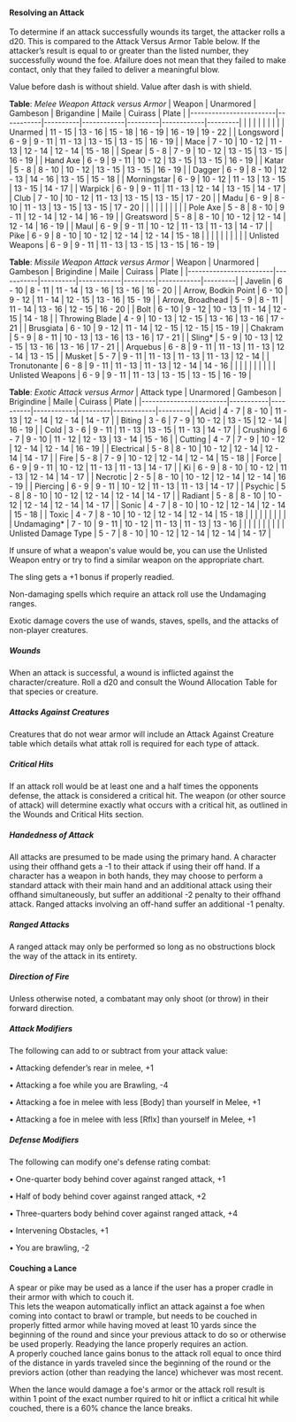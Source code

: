 #### Resolving an Attack
To determine if an attack successfully wounds its target, the attacker rolls a d20. This is compared to the Attack Versus Armor Table below. If the attacker’s result is equal to or greater than the listed number, they successfully wound the foe. Afailure does not mean that they failed to make contact, only that they failed to deliver a meaningful blow.

Value before dash is without shield. Value after dash is with shield. 

**Table**: *Melee Weapon Attack versus Armor*
| Weapon                 | Unarmored | Gambeson | Brigandine | Maile   | Cuirass    |  Plate  |
|------------------------|-----------|----------|------------|---------|------------|---------|
|                        |           |          |            |         |            |         |
| Unarmed                | 11 - 15   | 13 - 16  | 15 - 18    | 16 - 19 | 16 - 19    | 19 - 22 |
| Longsword              | 6 - 9     | 9 - 11   | 11 - 13    | 13 - 15 | 13 - 15    | 16 - 19 |
| Mace                   | 7 - 10    | 10 - 12  | 11 - 13    | 12 - 14 | 12 - 14    | 15 - 18 |
| Spear                  | 5 - 8     | 7 - 9    | 10 - 12    | 13 - 15 | 13 - 15    | 16 - 19 |
| Hand Axe               | 6 - 9     | 9 - 11   | 10 - 12    | 13 - 15 | 13 - 15    | 16 - 19 |
| Katar                  | 5 - 8     | 8 - 10   | 10 - 12    | 13 - 15 | 13 - 15    | 16 - 19 |
| Dagger                 | 6 - 9     | 8 - 10   | 12 - 13    | 14 - 16 | 13 - 15    | 15 - 18 |
| Morningstar            | 6 - 9     | 10 - 12  | 11 - 13    | 13 - 15 | 13 - 15    | 14 - 17 |
| Warpick                | 6 - 9     | 9 - 11   | 11 - 13    | 12 - 14 | 13 - 15    | 14 - 17 |
| Club                   | 7 - 10    | 10 - 12  | 11 - 13    | 13 - 15 | 13 - 15    | 17 - 20 |
| Madu                   | 6 - 9     | 8 - 10   | 11 - 13    | 13 - 15 | 13 - 15    | 17 - 20 |
|                        |           |          |            |         |            |         |
| Pole Axe               | 5 - 8     | 8 - 10   | 9 - 11     | 12 - 14 | 12 - 14    | 16 - 19 |
| Greatsword             | 5 - 8     | 8 - 10   | 10 - 12    | 12 - 14 | 12 - 14    | 16 - 19 |
| Maul                   | 6 - 9     | 9 - 11   | 10 - 12    | 11 - 13 | 11 - 13    | 14 - 17 |
| Pike                   | 6 - 9     | 8 - 10   | 10 - 12    | 12 - 14 | 12 - 14    | 15 - 18 |
|                        |           |          |            |         |            |         |
| Unlisted Weapons       | 6 - 9     | 9 - 11   | 11 - 13    | 13 - 15 | 13 - 15    | 16 - 19 |

**Table**: *Missile Weapon Attack versus Armor*
| Weapon                 | Unarmored | Gambeson | Brigindine | Maile   | Cuirass    |  Plate  |
|------------------------|-----------|----------|------------|---------|------------|---------|
| Javelin                | 6 - 10    | 8 - 11   | 11 - 14    | 13 - 16 | 13 - 16    | 16 - 20 |
| Arrow, Bodkin Point    | 6 - 10    | 9 - 12   | 11 - 14    | 12 - 15 | 13 - 16    | 15 - 19 |
| Arrow, Broadhead       | 5 - 9     | 8 - 11   | 11 - 14    | 13 - 16 | 12 - 15    | 16 - 20 |
| Bolt                   | 6 - 10    | 9 - 12   | 10 - 13    | 11 - 14 | 12 - 15    | 14 - 18 |
| Throwing Blade         | 4 - 9     | 10 - 13  | 12 - 15    | 13 - 16 | 13 - 16    | 17 - 21 |
| Brusgiata              | 6 - 10    | 9 - 12   | 11 - 14    | 12 - 15 | 12 - 15    | 15 - 19 |
| Chakram                | 5 - 9     | 8 - 11   | 10 - 13    | 13 - 16 | 13 - 16    | 17 - 21 |
| Sling*                 | 5 - 9     | 10 - 13  | 12 - 15    | 13 - 16 | 13 - 16    | 17 - 21 |
| Arquebus               | 6 - 8     | 9 - 11   | 11 - 13    | 11 - 13 | 12 - 14    | 13 - 15 |
| Musket                 | 5 - 7     | 9 - 11   | 11 - 13    | 11 - 13 | 11 - 13    | 12 - 14 |
| Tronutonante           | 6 - 8     | 9 - 11   | 11 - 13    | 11 - 13 | 12 - 14    | 14 - 16 |
|                        |           |          |            |         |            |         |
| Unlisted Weapons       | 6 - 9     | 9 - 11   | 11 - 13    | 13 - 15 | 13 - 15    | 16 - 19 |

**Table**: *Exotic Attack versus Armor*
| Attack type            | Unarmored | Gambeson | Brigindine | Maile   | Cuirass    |  Plate  |
|------------------------|-----------|----------|------------|---------|------------|---------|
| Acid                   | 4 - 7     | 8 - 10   | 11 - 13    | 12 - 14 | 12 - 14    | 14 - 17 |
| Biting                 | 3 - 6     | 7 - 9    | 10 - 12    | 13 - 15 | 12 - 14    | 16 - 19 |
| Cold                   | 3 - 6     | 9 - 11   | 11 - 13    | 13 - 15 | 11 - 13    | 14 - 17 |
| Crushing               | 6 - 7     | 9 - 10   | 11 - 12    | 12 - 13 | 13 - 14    | 15 - 16 |
| Cutting                | 4 - 7     | 7 - 9    | 10 - 12    | 12 - 14 | 12 - 14    | 16 - 19 |
| Electrical             | 5 - 8     | 8 - 10   | 10 - 12    | 12 - 14 | 12 - 14    | 14 - 17 |
| Fire                   | 5 - 8     | 7 - 9    | 10 - 12    | 12 - 14 | 12 - 14    | 15 - 18 |
| Force                  | 6 - 9     | 9 - 11   | 10 - 12    | 11 - 13 | 11 - 13    | 14 - 17 |
| Ki                     | 6 - 9     | 8 - 10   | 10 - 12    | 11 - 13 | 12 - 14    | 14 - 17 |
| Necrotic               | 2 - 5     | 8 - 10   | 10 - 12    | 12 - 14 | 12 - 14    | 16 - 19 |
| Piercing               | 6 - 9     | 9 - 11   | 10 - 12    | 11 - 13 | 11 - 13    | 14 - 17 |
| Psychic                | 5 - 8     | 8 - 10   | 10 - 12    | 12 - 14 | 12 - 14    | 14 - 17 |
| Radiant                | 5 - 8     | 8 - 10   | 10 - 12    | 12 - 14 | 12 - 14    | 14 - 17 |
| Sonic                  | 4 - 7     | 8 - 10   | 10 - 12    | 12 - 14 | 12 - 14    | 15 - 18 |
| Toxic                  | 4 - 7     | 8 - 10   | 10 - 12    | 12 - 14 | 12 - 14    | 15 - 18 |
|                        |           |          |            |         |            |         |
| Undamaging*            | 7 - 10    | 9 - 11   | 10 - 12    | 11 - 13 | 11 - 13    | 13 - 16 |
|                        |           |          |            |         |            |         |
| Unlisted Damage Type   | 5 - 7     | 8 - 10   | 10 - 12    | 12 - 14 | 12 - 14    | 14 - 17 |

If unsure of what a weapon's value would be, you can use the Unlisted Weapon entry or try to find a similar weapon on the appropriate chart.

The sling gets a +1 bonus if properly readied.

Non-damaging spells which require an attack roll use the Undamaging ranges.

Exotic damage covers the use of wands, staves, spells, and the attacks of non-player creatures.

##### Wounds
When an attack is successful, a wound is inflicted against the character/creature. Roll a d20 and consult the Wound Allocation Table for that species or creature.

##### Attacks Against Creatures
Creatures that do not wear armor will include an Attack Against Creature table which details what attak roll is required for each type of attack.

##### Critical Hits
If an attack roll would be at least one and a half times the opponents defense, the attack is considered a critical hit. The weapon (or other source of attack) will determine exactly what occurs with a critical hit, as outlined in the Wounds and Critical Hits section.

##### Handedness of Attack
All attacks are presumed to be made using the primary hand. A character using their offhand gets a -1 to their attack if using their off hand. If a character has a weapon in both hands, they may choose to perform a standard attack with their main hand and an additional attack using their offhand simultaneously, but suffer an additional -2 penalty to their offhand attack.
Ranged attacks involving an off-hand suffer an additional -1 penalty.

##### Ranged Attacks
A ranged attack may only be performed so long as no obstructions block the way of the attack in its entirety.

##### Direction of Fire
Unless otherwise noted, a combatant may only shoot (or throw) in their forward direction.

##### Attack Modifiers
The following can add to or subtract from your attack value:
   
   • Attacking defender’s rear in melee, +1
   
   • Attacking a foe while you are Brawling, -4

   • Attacking a foe in melee with less [Body] than yourself in Melee, +1

   • Attacking a foe in melee with less [Rflx] than yourself in Melee, +1

##### Defense Modifiers
The following can modify one's defense rating combat:

  • One-quarter body behind cover against ranged attack, +1
  
  • Half of body behind cover against ranged attack, +2
  
  • Three-quarters body behind cover against ranged attack, +4
  
  • Intervening Obstacles, +1

  • You are brawling, -2

#### Couching a Lance
A spear or pike may be used as a lance if the user has a proper cradle in their armor with which to couch it.  
This lets the weapon automatically inflict an attack against a foe when coming into contact to brawl or trample, but needs to be couched in properly fitted armor while having moved at least 10 yards since the beginning of the round and since your previous attack to do so or otherwise be used properly. Readying the lance properly requires an action.   
A properly couched lance gains  bonus to the attack roll equal to once third of the distance in yards traveled since the beginning of the round or the previors action (other than readying the lance) whichever was most recent.

When the lance would damage a foe's armor or the attack roll result is within 1 point of the exact number rquired to hit or inflict a critical hit while couched, there is a 60% chance the lance breaks.
